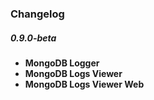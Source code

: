 ### Changelog

##### 0.9.0-beta

* __MongoDB Logger__ 
* __MongoDB Logs Viewer__ 
* __MongoDB Logs Viewer Web__ 